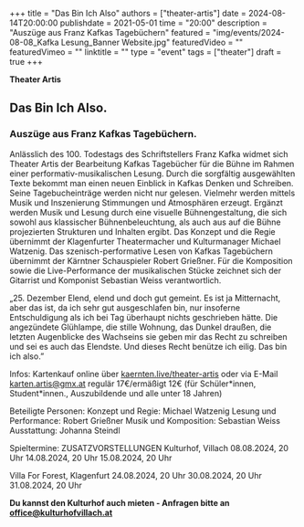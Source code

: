 +++
title = "Das Bin Ich Also"
authors = ["theater-artis"]
date = 2024-08-14T20:00:00
publishdate = 2021-05-01
time = "20:00"
description = "Auszüge aus Franz Kafkas Tagebüchern"
featured = "img/events/2024-08-08_Kafka Lesung_Banner Website.jpg"
featuredVideo = ""
featuredVimeo = ""
linktitle = ""
type = "event"
tags = ["theater"]
draft = true
+++


**Theater Artis**

## Das Bin Ich Also. 
### Auszüge aus Franz Kafkas Tagebüchern.

Anlässlich des 100. Todestags des Schriftstellers Franz Kafka widmet sich Theater Artis der Bearbeitung Kafkas Tagebücher für die Bühne im Rahmen einer performativ-musikalischen Lesung. 
Durch die sorgfältig ausgewählten Texte bekommt man einen neuen Einblick in Kafkas Denken und Schreiben. Seine Tagebucheinträge werden nicht nur gelesen. Vielmehr werden mittels Musik und Inszenierung Stimmungen und Atmosphären erzeugt. Ergänzt werden Musik und Lesung durch eine visuelle Bühnengestaltung, die sich sowohl aus klassischer Bühnenbeleuchtung, als auch aus auf die Bühne projezierten Strukturen und Inhalten ergibt.
Das Konzept und die Regie übernimmt der Klagenfurter Theatermacher und Kulturmanager Michael Watzenig. Das szenisch-performative Lesen von Kafkas Tagebüchern übernimmt der Kärntner Schauspieler Robert Grießner. Für die Komposition sowie die Live-Performance der musikalischen Stücke zeichnet sich der Gitarrist und Komponist Sebastian Weiss verantwortlich.

„25. Dezember Elend, elend und doch gut gemeint. Es ist ja Mitternacht, aber das ist, da ich sehr gut ausgeschlafen bin, nur insoferne Entschuldigung als ich bei Tag überhaupt nichts geschrieben hätte. Die angezündete Glühlampe, die stille Wohnung, das Dunkel draußen, die letzten Augenblicke des Wachseins sie geben mir das Recht zu schreiben und sei es auch das Elendste. Und dieses Recht benütze ich eilig. 
Das bin ich also.”

Infos:
Kartenkauf online über [kaernten.live/theater-artis](https://www.kaernten.live/theater-artis/366-das-bin-ich-also-auszuege-aus-franz-kafkas-tagebuechern-5) oder via E-Mail karten.artis@gmx.at
regulär 17€/ermäßigt 12€ (für Schüler\*innen, Student\*innen., Auszubildende und alle unter 18 Jahren)


Beteiligte Personen:
Konzept und Regie: Michael Watzenig
Lesung und Performance: Robert Grießner
Musik und Komposition: Sebastian Weiss
Ausstattung: Johanna Steindl

Spieltermine: 
ZUSATZVORSTELLUNGEN
Kulturhof, Villach
08.08.2024, 20 Uhr
14.08.2024, 20 Uhr
15.08.2024, 20 Uhr 

Villa For Forest, Klagenfurt
24.08.2024, 20 Uhr
30.08.2024, 20 Uhr
31.08.2024, 20 Uhr



**Du kannst den Kulturhof auch mieten - Anfragen bitte an office@kulturhofvillach.at**

